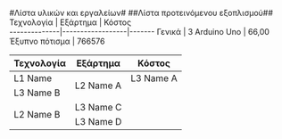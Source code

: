 #Λίστα υλικών και εργαλείων#
##Λίστα προτεινόμενου εξοπλισμού##
Τεχνολογία		|	Εξάρτημα		     | Κόστος     
--------------|------------------|-------
Γενικά				|  3 Arduino Uno	 |  66,00
Έξυπνο πότισμα                   | 766576
<table>
    <thead>
        <tr>
            <th>Τεχνολογία</th>
            <th>Εξάρτημα</th>
            <th>Κόστος</th>
        </tr>
    </thead>
    <tbody>
        <tr>
            <td>L1 Name</td>
            <td rowspan=2>L2 Name A</td>
            <td>L3 Name A</td>
        </tr>
        <tr>
            <td>L3 Name B</td>
        </tr>
        <tr>
            <td rowspan=2>L2 Name B</td>
            <td>L3 Name C</td>
        </tr>
        <tr>
            <td>L3 Name D</td>
        </tr>
    </tbody>
</table>
